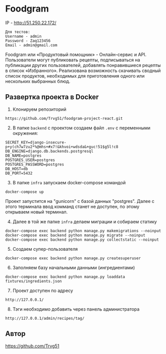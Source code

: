 # Foodgram
IP - http://51.250.22.172/
```
Для тестов:
Username - admin
Password - Zaq123456
Email - admin@gmail.com
```
Foodgram или «Продуктовый помощник» - Онлайн-сервис и API.
Пользователи могут публиковать рецепты, подписываться на публикации других пользователей, добавлять понравившиеся рецепты в список «Избранного».
Реализована возможность скачивать сводный список продуктов, необходимых для приготовления одного или нескольких выбранных блюд.

## Развертка проекта в Docker
1. Клонируем репозиторий
```
https://github.com/Trvg51/foodgram-project-react.git
```
2. В папке `backend` с проектом создаем файл `.env` с переменными окружения:
```
SECRET_KEY=django-insecure-p+y(ch7w7zu2*%@mhs+#x7!&khvoi+wdsda&+guc!51$g5l!c8
DB_ENGINE=django.db.backends.postgresql
DB_NAME=postgres
POSTGRES_USER=postgres
POSTGRES_PASSWORD=postgres
DB_HOST=db
DB_PORT=5432
```
3. В папке `infra` запускаем docker-compose командой
```
docker-compose up
```
Проект запустится на "gunicorn" с базой данных "postgres". Далее с этого терминала ввод комманд станет не доступен, по этому открываем новый терминал.

4. Далее в той же папке `infra` делаем миграции и собираем статику
```
docker-compose exec backend python manage.py makemigrations --noinput
docker-compose exec backend python manage.py migrate --noinput
docker-compose exec backend python manage.py collectstatic --noinput
```
5. Создаем супер-пользователя
```
docker-compose exec backend python manage.py createsuperuser
```
6. Заполняем базу начальными данными (ингредиентами)
```
docker-compose exec backend python manage.py loaddata fixtures/ingredients.json
```
7. Проект доступен по адресу
```
http://127.0.0.1/
```
8. Тэги необходимо добавить через панель администратора
```
http://127.0.0.1/admin/recipes/tag/
```
## Автор
https://github.com/Trvg51